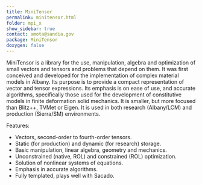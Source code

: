 ```yaml
---
title: MiniTensor
permalink: minitensor.html
folder: mpi_x
show_sidebar: true
contact: amota@sandia.gov
package: MiniTensor
doxygen: false
---
```


MiniTensor is a library for the use, manipulation, algebra and optimization of small vectors and tensors and problems that depend on them. It was first conceived and developed for the implementation of complex material models in Albany. Its purpose is to provide a compact representation of vector and tensor expressions. Its emphasis is on ease of use, and accurate algorithms, specifically those used for the development of constitutive models in finite deformation solid mechanics. It is smaller, but more focused than Blitz++, TVMet or Eigen. It is used in both research (Albany/LCM) and production (Sierra/SM) environments.

Features:

*    Vectors, second-order to fourth-order tensors.
*    Static (for production) and dynamic (for research) storage.
*    Basic manipulation, linear algebra, geometry and mechanics.
*    Unconstrained (native, ROL) and constrained (ROL) optimization.
*    Solution of nonlinear systems of equations.
*    Emphasis in accurate algorithms.
*    Fully templated, plays well with Sacado. 
